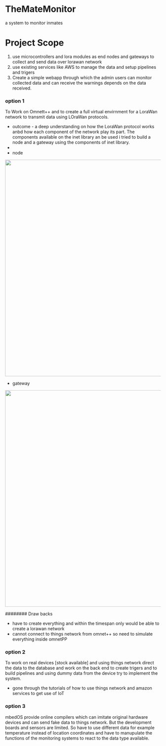# TheMateMonitor
a system to monitor inmates

# Project Scope
1. use microcontrollers and lora modules as end nodes and gateways to collect and send data over lorawan network
2. use existing services like AWS to manage the data and setup pipelines and trigers
3. Create a simple webapp through which the admin users can monitor collected data and can receive the warnings depends on the data received.

### option 1
 To Work on Omnett++ and to create a full virtual envirnment for a LoraWan network to transmit data using LOraWan protocols.
 - outcome - a deep understanding on how the LoraWan protocol works anbd how  each component of the network play its part. The components available on the inet library an be used i tried to build a node and a gateway using the components of inet library.
 - 
- node
<img src="https://user-images.githubusercontent.com/58026793/135358733-2366dff5-b23c-44f6-9c54-9a8ac9490e4a.png" width="700" />

- gateway
<img src="https://user-images.githubusercontent.com/58026793/135359389-a9834925-1ef1-4e1d-a74c-0716b4ba408d.png" width="700" />

######## Draw backs
- have to create everything and within the timespan only would be able to create a lorawan network
- cannot connect to things network from omnet++ so need to simulate everything inside omnetPP

### option 2
 To work on real devices [stock available] and using things network direct the data to the database and work on the back end to create trigers and to build pipelines and using dummy data from the device try to implement the system.
 - gone through the tutorials of how to use things network and amazon services to get use of IoT
 
 ### option 3 
 mbedOS provide online compilers which can imitate original hardware devices and can send fake data to things network. But the development boards and sensors are limited. So have to use different data for example temperature instead of location coordinates and have to manupulate the functions of the monitoring systems to react to the data type available.

